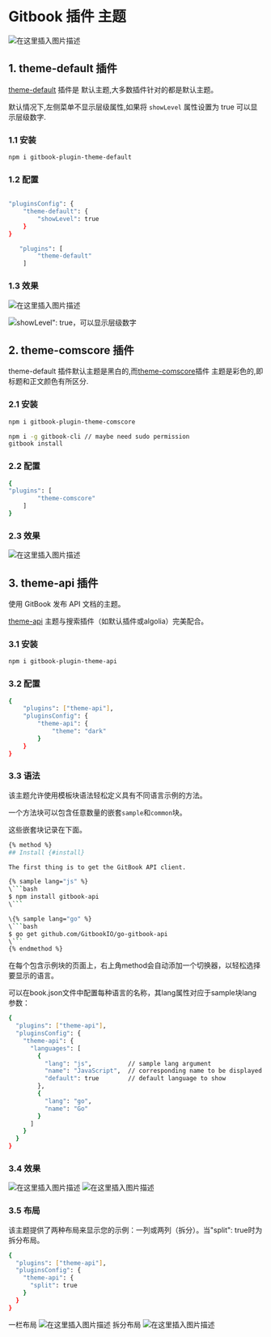 #  Gitbook 插件 主题


![在这里插入图片描述](https://img-blog.csdnimg.cn/3dd355e4403b45a38456df33e1082cb7.gif#pic_center)


##  1. theme-default 插件
[theme-default](https://www.npmjs.com/package/gitbook-plugin-theme-default) 插件是 默认主题,大多数插件针对的都是默认主题。

默认情况下,左侧菜单不显示层级属性,如果将 `showLevel` 属性设置为 true 可以显示层级数字.
###  1.1 安装

```bash
npm i gitbook-plugin-theme-default
```
###  1.2 配置

```bash

"pluginsConfig": {
    "theme-default": {
        "showLevel": true
    }
}

   "plugins": [
        "theme-default"
    ]
```

###  1.3 效果
![在这里插入图片描述](https://img-blog.csdnimg.cn/6051abe6064e48eeb7a0cb5c69abd064.png)

![showLevel": true，可以显示层级数字](https://img-blog.csdnimg.cn/4d928cc828ce44cab2d394bee6365f05.png)

##  2. theme-comscore 插件
theme-default 插件默认主题是黑白的,而[theme-comscore](https://www.npmjs.com/package/gitbook-plugin-theme-comscore)插件 主题是彩色的,即标题和正文颜色有所区分.

### 2.1 安装

```bash
npm i gitbook-plugin-theme-comscore

npm i -g gitbook-cli // maybe need sudo permission
gitbook install
```


### 2.2 配置

```bash
{
"plugins": [
        "theme-comscore"
    ]
}
```

###  2.3 效果
![在这里插入图片描述](https://img-blog.csdnimg.cn/db1fc1c6889b4521863d62eec23b02ef.png)

##  3. theme-api 插件
使用 GitBook 发布 API 文档的主题。

[theme-api](https://www.npmjs.com/package/gitbook-plugin-theme-api) 主题与搜索插件（如默认插件或algolia）完美配合。
### 3.1 安装

```bash
npm i gitbook-plugin-theme-api
```

### 3.2 配置

```bash
{
    "plugins": ["theme-api"],
    "pluginsConfig": {
        "theme-api": {
            "theme": "dark"
        }
    }
}
```
###  3.3 语法
该主题允许使用模板块语法轻松定义具有不同语言示例的方法。

一个方法块可以包含任意数量的嵌套`sample`和`common`块。

这些嵌套块记录在下面。

```bash
{% method %}
## Install {#install}

The first thing is to get the GitBook API client.

{% sample lang="js" %}
\```bash
$ npm install gitbook-api
\```

\{% sample lang="go" %}
\```bash
$ go get github.com/GitbookIO/go-gitbook-api
\```
{% endmethod %}
```

在每个包含示例块的页面上，右上角method会自动添加一个切换器，以轻松选择要显示的语言。

可以在book.json文件中配置每种语言的名称，其lang属性对应于sample块lang参数：

```bash
{
  "plugins": ["theme-api"],
  "pluginsConfig": {
    "theme-api": {
      "languages": [
        {
          "lang": "js",          // sample lang argument
          "name": "JavaScript",  // corresponding name to be displayed
          "default": true        // default language to show
        },
        {
          "lang": "go",
          "name": "Go"
        }
      ]
    }
  }
}
```

### 3.4 效果
![在这里插入图片描述](https://img-blog.csdnimg.cn/cfc2ef47ab5f4e8bb2b3a0b9776c95d3.png)
![在这里插入图片描述](https://img-blog.csdnimg.cn/9cb010a0f2884bb1acded6ea2db71ed3.png)
###  3.5 布局
该主题提供了两种布局来显示您的示例：一列或两列（拆分）。当"split": true时为拆分布局。
```bash
{
  "plugins": ["theme-api"],
  "pluginsConfig": {
    "theme-api": {
      "split": true
    }
  }
}
```
一栏布局
![在这里插入图片描述](https://img-blog.csdnimg.cn/6d14bd09993149bdbf20c1cf05864192.png)
拆分布局
![在这里插入图片描述](https://img-blog.csdnimg.cn/f939649c2dc34a7e8426141a2501267e.png)
